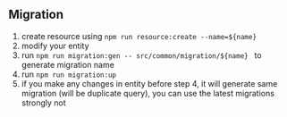 ## Migration
1. create resource using `npm run resource:create --name=${name}`
2. modify your entity
3. run `npm run migration:gen -- src/common/migration/${name} ` to generate migration name
4. run `npm run migration:up`
5. if you make any changes in entity before step 4, it will generate same migration (will be duplicate query), you can use the latest migrations strongly not
